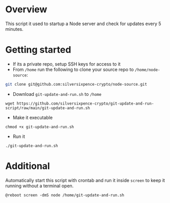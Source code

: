 # Overview

This script it used to startup a Node server and check for updates every 5 minutes.

# Getting started

- If its a private repo, setup SSH keys for access to it
- From `/home` run the following to clone your source repo to `/home/node-source`:

```bash
git clone git@github.com:silversixpence-crypto/node-source.git
```

- Download `git-update-and-run.sh` to `/home`

```
wget https://github.com/silversixpence-crypto/git-update-and-run-script/raw/main/git-update-and-run.sh
```

- Make it executable

```
chmod +x git-update-and-run.sh
```

- Run it

```
./git-update-and-run.sh
```

# Additional

Automatically start this script with crontab and run it inside `screen` to keep it running without a terminal open.

```
@reboot screen -dmS node /home/git-update-and-run.sh
```
